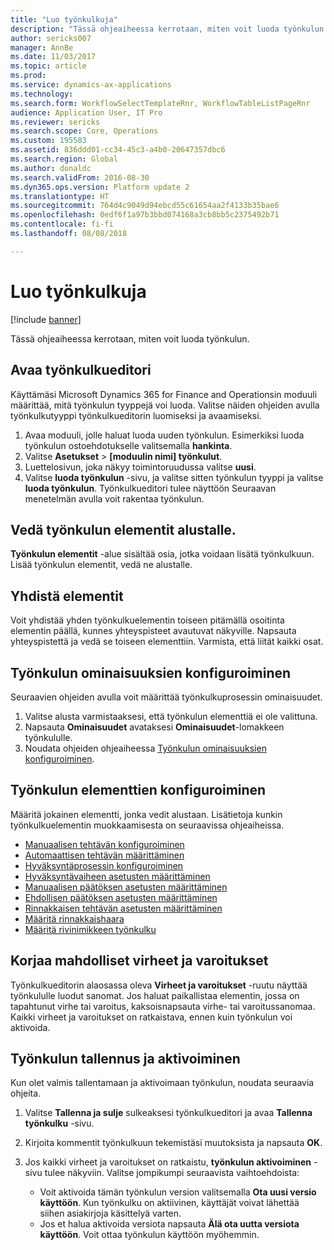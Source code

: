 ```yaml
---
title: "Luo työnkulkuja"
description: "Tässä ohjeaiheessa kerrotaan, miten voit luoda työnkulun."
author: sericks007
manager: AnnBe
ms.date: 11/03/2017
ms.topic: article
ms.prod: 
ms.service: dynamics-ax-applications
ms.technology: 
ms.search.form: WorkflowSelectTemplateRnr, WorkflowTableListPageRnr
audience: Application User, IT Pro
ms.reviewer: sericks
ms.search.scope: Core, Operations
ms.custom: 195583
ms.assetid: 836ddd01-cc34-45c3-a4b0-20647357dbc6
ms.search.region: Global
ms.author: donaldc
ms.search.validFrom: 2016-08-30
ms.dyn365.ops.version: Platform update 2
ms.translationtype: HT
ms.sourcegitcommit: 764d4c9049d94ebcd55c61654aa2f4133b35bae6
ms.openlocfilehash: 0edf6f1a97b3bbd074168a3cb8bb5c2375492b71
ms.contentlocale: fi-fi
ms.lasthandoff: 08/08/2018

---
```


# <a name="create-workflows"></a>Luo työnkulkuja

[!include [banner](../includes/banner.md)]

Tässä ohjeaiheessa kerrotaan, miten voit luoda työnkulun.

## <a name="open-the-workflow-editor"></a>Avaa työnkulkueditori

Käyttämäsi Microsoft Dynamics 365 for Finance and Operationsin moduuli määrittää, mitä työnkulun tyyppejä voi luoda. Valitse näiden ohjeiden avulla työnkulkutyyppi työnkulkueditorin luomiseksi ja avaamiseksi.

1. Avaa moduuli, jolle haluat luoda uuden työnkulun. Esimerkiksi luoda työnkulun ostoehdotukselle valitsemalla **hankinta**.
2. Valitse **Asetukset** &gt; **\[moduulin nimi\] työnkulut**.
3. Luettelosivun, joka näkyy toimintoruudussa valitse **uusi**.
4. Valitse **luoda työnkulun** -sivu, ja valitse sitten työnkulun tyyppi ja valitse **luoda työnkulun**. Työnkulkueditori tulee näyttöön Seuraavan menetelmän avulla voit rakentaa työnkulun.

## <a name="drag-workflow-elements-onto-the-canvas"></a>Vedä työnkulun elementit alustalle.

**Työnkulun elementit** -alue sisältää osia, jotka voidaan lisätä työnkulkuun. Lisää työnkulun elementit, vedä ne alustalle.

## <a name="connect-the-elements"></a>Yhdistä elementit

Voit yhdistää yhden työnkulkuelementin toiseen pitämällä osoitinta elementin päällä, kunnes yhteyspisteet avautuvat näkyville. Napsauta yhteyspistettä ja vedä se toiseen elementtiin. Varmista, että liität kaikki osat.

## <a name="configure-the-properties-of-the-workflow"></a>Työnkulun ominaisuuksien konfiguroiminen

Seuraavien ohjeiden avulla voit määrittää työnkulkuprosessin ominaisuudet.

1. Valitse alusta varmistaaksesi, että työnkulun elementtiä ei ole valittuna.
2. Napsauta **Ominaisuudet** avataksesi **Ominaisuudet**-lomakkeen työnkululle.
3. Noudata ohjeiden ohjeaiheessa [Työnkulun ominaisuuksien konfiguroiminen](configure-workflow-properties.md).

## <a name="configure-the-elements-of-the-workflow"></a>Työnkulun elementtien konfiguroiminen

Määritä jokainen elementti, jonka vedit alustaan. Lisätietoja kunkin työnkulkuelementin muokkaamisesta on seuraavissa ohjeaiheissa.

- [Manuaalisen tehtävän konfiguroiminen](configure-manual-task-workflow.md)
- [Automaattisen tehtävän määrittäminen](configure-automated-task-workflow.md)
- [Hyväksyntäprosessin konfiguroiminen](configure-approval-process-workflow.md)
- [Hyväksyntävaiheen asetusten määrittäminen](configure-approval-step-workflow.md)
- [Manuaalisen päätöksen asetusten määrittäminen](configure-manual-decision-workflow.md)
- [Ehdollisen päätöksen asetusten määrittäminen](configure-conditional-decision-workflow.md)
- [Rinnakkaisen tehtävän asetusten määrittäminen](configure-parallel-activity-workflow.md)
- [Määritä rinnakkaishaara](configure-parallel-branch-workflow.md)
- [Määritä rivinimikkeen työnkulku](configure-line-item-workflow.md)

## <a name="resolve-any-errors-or-warnings"></a>Korjaa mahdolliset virheet ja varoitukset

Työnkulkueditorin alaosassa oleva **Virheet ja varoitukset** -ruutu näyttää työnkululle luodut sanomat. Jos haluat paikallistaa elementin, jossa on tapahtunut virhe tai varoitus, kaksoisnapsauta virhe- tai varoitussanomaa. Kaikki virheet ja varoitukset on ratkaistava, ennen kuin työnkulun voi aktivoida.

## <a name="save-and-activate-the-workflow"></a>Työnkulun tallennus ja aktivoiminen

Kun olet valmis tallentamaan ja aktivoimaan työnkulun, noudata seuraavia ohjeita.

1. Valitse **Tallenna ja sulje** sulkeaksesi työnkulkueditori ja avaa **Tallenna työnkulku** -sivu.
2. Kirjoita kommentit työnkulkuun tekemistäsi muutoksista ja napsauta **OK**.
3. Jos kaikki virheet ja varoitukset on ratkaistu, **työnkulun aktivoiminen** -sivu tulee näkyviin. Valitse jompikumpi seuraavista vaihtoehdoista:

    - Voit aktivoida tämän työnkulun version valitsemalla **Ota uusi versio käyttöön**. Kun työnkulku on aktiivinen, käyttäjät voivat lähettää siihen asiakirjoja käsittelyä varten.
    - Jos et halua aktivoida versiota napsauta **Älä ota uutta versiota käyttöön**. Voit ottaa työnkulun käyttöön myöhemmin.

